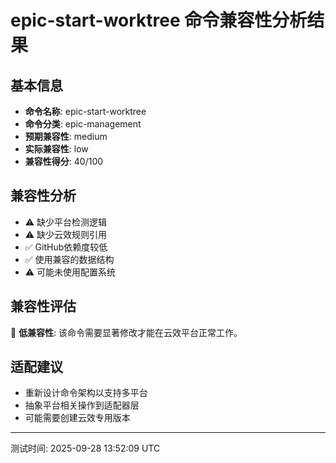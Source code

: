 # epic-start-worktree 命令兼容性分析结果

## 基本信息

- **命令名称**: epic-start-worktree
- **命令分类**: epic-management
- **预期兼容性**: medium
- **实际兼容性**: low
- **兼容性得分**: 40/100

## 兼容性分析

- ⚠️ 缺少平台检测逻辑
- ⚠️ 缺少云效规则引用
- ✅ GitHub依赖度较低
- ✅ 使用兼容的数据结构
- ⚠️ 可能未使用配置系统

## 兼容性评估

🔴 **低兼容性**: 该命令需要显著修改才能在云效平台正常工作。

## 适配建议

- 重新设计命令架构以支持多平台
- 抽象平台相关操作到适配器层
- 可能需要创建云效专用版本

---
测试时间: 2025-09-28 13:52:09 UTC
